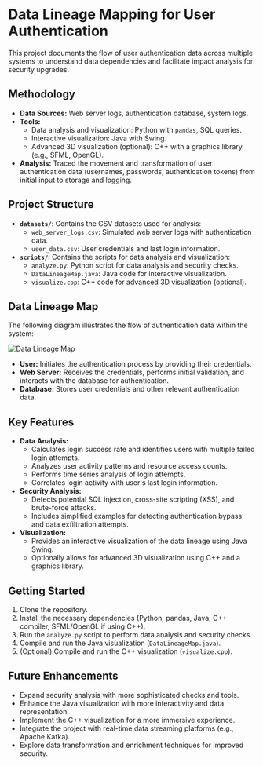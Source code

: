 # Data Lineage Mapping for User Authentication

This project documents the flow of user authentication data across multiple systems to understand data dependencies and facilitate impact analysis for security upgrades.

## Methodology

* **Data Sources:** Web server logs, authentication database, system logs.
* **Tools:** 
    *  Data analysis and visualization: Python with `pandas`, SQL queries.
    *  Interactive visualization: Java with Swing.
    *  Advanced 3D visualization (optional): C++ with a graphics library (e.g., SFML, OpenGL).
* **Analysis:** Traced the movement and transformation of user authentication data (usernames, passwords, authentication tokens) from initial input to storage and logging.

## Project Structure

* **`datasets/`**: Contains the CSV datasets used for analysis:
    * `web_server_logs.csv`: Simulated web server logs with authentication data.
    * `user_data.csv`: User credentials and last login information.
* **`scripts/`**: Contains the scripts for data analysis and visualization:
    * `analyze.py`: Python script for data analysis and security checks.
    * `DataLineageMap.java`: Java code for interactive visualization.
    * `visualize.cpp`: C++ code for advanced 3D visualization (optional).

## Data Lineage Map

The following diagram illustrates the flow of authentication data within the system:

![Data Lineage Map](./data-lineage-map.png)  

* **User:** Initiates the authentication process by providing their credentials.
* **Web Server:** Receives the credentials, performs initial validation, and interacts with the database for authentication.
* **Database:** Stores user credentials and other relevant authentication data.

## Key Features

* **Data Analysis:**
    * Calculates login success rate and identifies users with multiple failed login attempts.
    * Analyzes user activity patterns and resource access counts.
    * Performs time series analysis of login attempts.
    * Correlates login activity with user's last login information.
* **Security Analysis:**
    * Detects potential SQL injection, cross-site scripting (XSS), and brute-force attacks.
    * Includes simplified examples for detecting authentication bypass and data exfiltration attempts.
* **Visualization:**
    * Provides an interactive visualization of the data lineage using Java Swing.
    * Optionally allows for advanced 3D visualization using C++ and a graphics library.

## Getting Started

1. Clone the repository.
2. Install the necessary dependencies (Python, pandas, Java, C++ compiler, SFML/OpenGL if using C++).
3. Run the `analyze.py` script to perform data analysis and security checks.
4. Compile and run the Java visualization (`DataLineageMap.java`).
5. (Optional) Compile and run the C++ visualization (`visualize.cpp`).

## Future Enhancements

* Expand security analysis with more sophisticated checks and tools.
* Enhance the Java visualization with more interactivity and data representation.
* Implement the C++ visualization for a more immersive experience.
* Integrate the project with real-time data streaming platforms (e.g., Apache Kafka).
* Explore data transformation and enrichment techniques for improved security.

